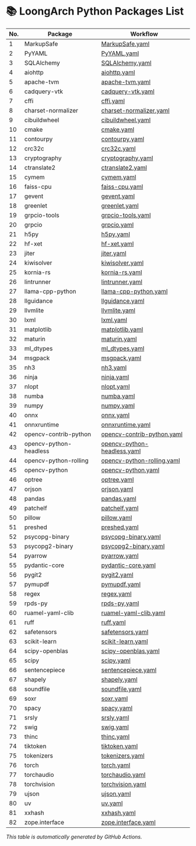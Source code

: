 # 📚 LoongArch Python Packages List

| No. | Package | Workflow |
|-----|---------|---------|
| 1 | MarkupSafe | [MarkupSafe.yaml](https://github.com/Loongson-Cloud-Community/pypi/blob/main/.github/workflows/MarkupSafe.yaml) |
| 2 | PyYAML | [PyYAML.yaml](https://github.com/Loongson-Cloud-Community/pypi/blob/main/.github/workflows/PyYAML.yaml) |
| 3 | SQLAlchemy | [SQLAlchemy.yaml](https://github.com/Loongson-Cloud-Community/pypi/blob/main/.github/workflows/SQLAlchemy.yaml) |
| 4 | aiohttp | [aiohttp.yaml](https://github.com/Loongson-Cloud-Community/pypi/blob/main/.github/workflows/aiohttp.yaml) |
| 5 | apache-tvm | [apache-tvm.yaml](https://github.com/Loongson-Cloud-Community/pypi/blob/main/.github/workflows/apache-tvm.yaml) |
| 6 | cadquery-vtk | [cadquery-vtk.yaml](https://github.com/Loongson-Cloud-Community/pypi/blob/main/.github/workflows/cadquery-vtk.yaml) |
| 7 | cffi | [cffi.yaml](https://github.com/Loongson-Cloud-Community/pypi/blob/main/.github/workflows/cffi.yaml) |
| 8 | charset-normalizer | [charset-normalizer.yaml](https://github.com/Loongson-Cloud-Community/pypi/blob/main/.github/workflows/charset-normalizer.yaml) |
| 9 | cibuildwheel | [cibuildwheel.yaml](https://github.com/Loongson-Cloud-Community/pypi/blob/main/.github/workflows/cibuildwheel.yaml) |
| 10 | cmake | [cmake.yaml](https://github.com/Loongson-Cloud-Community/pypi/blob/main/.github/workflows/cmake.yaml) |
| 11 | contourpy | [contourpy.yaml](https://github.com/Loongson-Cloud-Community/pypi/blob/main/.github/workflows/contourpy.yaml) |
| 12 | crc32c | [crc32c.yaml](https://github.com/Loongson-Cloud-Community/pypi/blob/main/.github/workflows/crc32c.yaml) |
| 13 | cryptography | [cryptography.yaml](https://github.com/Loongson-Cloud-Community/pypi/blob/main/.github/workflows/cryptography.yaml) |
| 14 | ctranslate2 | [ctranslate2.yaml](https://github.com/Loongson-Cloud-Community/pypi/blob/main/.github/workflows/ctranslate2.yaml) |
| 15 | cymem | [cymem.yaml](https://github.com/Loongson-Cloud-Community/pypi/blob/main/.github/workflows/cymem.yaml) |
| 16 | faiss-cpu | [faiss-cpu.yaml](https://github.com/Loongson-Cloud-Community/pypi/blob/main/.github/workflows/faiss-cpu.yaml) |
| 17 | gevent | [gevent.yaml](https://github.com/Loongson-Cloud-Community/pypi/blob/main/.github/workflows/gevent.yaml) |
| 18 | greenlet | [greenlet.yaml](https://github.com/Loongson-Cloud-Community/pypi/blob/main/.github/workflows/greenlet.yaml) |
| 19 | grpcio-tools | [grpcio-tools.yaml](https://github.com/Loongson-Cloud-Community/pypi/blob/main/.github/workflows/grpcio-tools.yaml) |
| 20 | grpcio | [grpcio.yaml](https://github.com/Loongson-Cloud-Community/pypi/blob/main/.github/workflows/grpcio.yaml) |
| 21 | h5py | [h5py.yaml](https://github.com/Loongson-Cloud-Community/pypi/blob/main/.github/workflows/h5py.yaml) |
| 22 | hf-xet | [hf-xet.yaml](https://github.com/Loongson-Cloud-Community/pypi/blob/main/.github/workflows/hf-xet.yaml) |
| 23 | jiter | [jiter.yaml](https://github.com/Loongson-Cloud-Community/pypi/blob/main/.github/workflows/jiter.yaml) |
| 24 | kiwisolver | [kiwisolver.yaml](https://github.com/Loongson-Cloud-Community/pypi/blob/main/.github/workflows/kiwisolver.yaml) |
| 25 | kornia-rs | [kornia-rs.yaml](https://github.com/Loongson-Cloud-Community/pypi/blob/main/.github/workflows/kornia-rs.yaml) |
| 26 | lintrunner | [lintrunner.yaml](https://github.com/Loongson-Cloud-Community/pypi/blob/main/.github/workflows/lintrunner.yaml) |
| 27 | llama-cpp-python | [llama-cpp-python.yaml](https://github.com/Loongson-Cloud-Community/pypi/blob/main/.github/workflows/llama-cpp-python.yaml) |
| 28 | llguidance | [llguidance.yaml](https://github.com/Loongson-Cloud-Community/pypi/blob/main/.github/workflows/llguidance.yaml) |
| 29 | llvmlite | [llvmlite.yaml](https://github.com/Loongson-Cloud-Community/pypi/blob/main/.github/workflows/llvmlite.yaml) |
| 30 | lxml | [lxml.yaml](https://github.com/Loongson-Cloud-Community/pypi/blob/main/.github/workflows/lxml.yaml) |
| 31 | matplotlib | [matplotlib.yaml](https://github.com/Loongson-Cloud-Community/pypi/blob/main/.github/workflows/matplotlib.yaml) |
| 32 | maturin | [maturin.yaml](https://github.com/Loongson-Cloud-Community/pypi/blob/main/.github/workflows/maturin.yaml) |
| 33 | ml_dtypes | [ml_dtypes.yaml](https://github.com/Loongson-Cloud-Community/pypi/blob/main/.github/workflows/ml_dtypes.yaml) |
| 34 | msgpack | [msgpack.yaml](https://github.com/Loongson-Cloud-Community/pypi/blob/main/.github/workflows/msgpack.yaml) |
| 35 | nh3 | [nh3.yaml](https://github.com/Loongson-Cloud-Community/pypi/blob/main/.github/workflows/nh3.yaml) |
| 36 | ninja | [ninja.yaml](https://github.com/Loongson-Cloud-Community/pypi/blob/main/.github/workflows/ninja.yaml) |
| 37 | nlopt | [nlopt.yaml](https://github.com/Loongson-Cloud-Community/pypi/blob/main/.github/workflows/nlopt.yaml) |
| 38 | numba | [numba.yaml](https://github.com/Loongson-Cloud-Community/pypi/blob/main/.github/workflows/numba.yaml) |
| 39 | numpy | [numpy.yaml](https://github.com/Loongson-Cloud-Community/pypi/blob/main/.github/workflows/numpy.yaml) |
| 40 | onnx | [onnx.yaml](https://github.com/Loongson-Cloud-Community/pypi/blob/main/.github/workflows/onnx.yaml) |
| 41 | onnxruntime | [onnxruntime.yaml](https://github.com/Loongson-Cloud-Community/pypi/blob/main/.github/workflows/onnxruntime.yaml) |
| 42 | opencv-contrib-python | [opencv-contrib-python.yaml](https://github.com/Loongson-Cloud-Community/pypi/blob/main/.github/workflows/opencv-contrib-python.yaml) |
| 43 | opencv-python-headless | [opencv-python-headless.yaml](https://github.com/Loongson-Cloud-Community/pypi/blob/main/.github/workflows/opencv-python-headless.yaml) |
| 44 | opencv-python-rolling | [opencv-python-rolling.yaml](https://github.com/Loongson-Cloud-Community/pypi/blob/main/.github/workflows/opencv-python-rolling.yaml) |
| 45 | opencv-python | [opencv-python.yaml](https://github.com/Loongson-Cloud-Community/pypi/blob/main/.github/workflows/opencv-python.yaml) |
| 46 | optree | [optree.yaml](https://github.com/Loongson-Cloud-Community/pypi/blob/main/.github/workflows/optree.yaml) |
| 47 | orjson | [orjson.yaml](https://github.com/Loongson-Cloud-Community/pypi/blob/main/.github/workflows/orjson.yaml) |
| 48 | pandas | [pandas.yaml](https://github.com/Loongson-Cloud-Community/pypi/blob/main/.github/workflows/pandas.yaml) |
| 49 | patchelf | [patchelf.yaml](https://github.com/Loongson-Cloud-Community/pypi/blob/main/.github/workflows/patchelf.yaml) |
| 50 | pillow | [pillow.yaml](https://github.com/Loongson-Cloud-Community/pypi/blob/main/.github/workflows/pillow.yaml) |
| 51 | preshed | [preshed.yaml](https://github.com/Loongson-Cloud-Community/pypi/blob/main/.github/workflows/preshed.yaml) |
| 52 | psycopg-binary | [psycopg-binary.yaml](https://github.com/Loongson-Cloud-Community/pypi/blob/main/.github/workflows/psycopg-binary.yaml) |
| 53 | psycopg2-binary | [psycopg2-binary.yaml](https://github.com/Loongson-Cloud-Community/pypi/blob/main/.github/workflows/psycopg2-binary.yaml) |
| 54 | pyarrow | [pyarrow.yaml](https://github.com/Loongson-Cloud-Community/pypi/blob/main/.github/workflows/pyarrow.yaml) |
| 55 | pydantic-core | [pydantic-core.yaml](https://github.com/Loongson-Cloud-Community/pypi/blob/main/.github/workflows/pydantic-core.yaml) |
| 56 | pygit2 | [pygit2.yaml](https://github.com/Loongson-Cloud-Community/pypi/blob/main/.github/workflows/pygit2.yaml) |
| 57 | pymupdf | [pymupdf.yaml](https://github.com/Loongson-Cloud-Community/pypi/blob/main/.github/workflows/pymupdf.yaml) |
| 58 | regex | [regex.yaml](https://github.com/Loongson-Cloud-Community/pypi/blob/main/.github/workflows/regex.yaml) |
| 59 | rpds-py | [rpds-py.yaml](https://github.com/Loongson-Cloud-Community/pypi/blob/main/.github/workflows/rpds-py.yaml) |
| 60 | ruamel-yaml-clib | [ruamel-yaml-clib.yaml](https://github.com/Loongson-Cloud-Community/pypi/blob/main/.github/workflows/ruamel-yaml-clib.yaml) |
| 61 | ruff | [ruff.yaml](https://github.com/Loongson-Cloud-Community/pypi/blob/main/.github/workflows/ruff.yaml) |
| 62 | safetensors | [safetensors.yaml](https://github.com/Loongson-Cloud-Community/pypi/blob/main/.github/workflows/safetensors.yaml) |
| 63 | scikit-learn | [scikit-learn.yaml](https://github.com/Loongson-Cloud-Community/pypi/blob/main/.github/workflows/scikit-learn.yaml) |
| 64 | scipy-openblas | [scipy-openblas.yaml](https://github.com/Loongson-Cloud-Community/pypi/blob/main/.github/workflows/scipy-openblas.yaml) |
| 65 | scipy | [scipy.yaml](https://github.com/Loongson-Cloud-Community/pypi/blob/main/.github/workflows/scipy.yaml) |
| 66 | sentencepiece | [sentencepiece.yaml](https://github.com/Loongson-Cloud-Community/pypi/blob/main/.github/workflows/sentencepiece.yaml) |
| 67 | shapely | [shapely.yaml](https://github.com/Loongson-Cloud-Community/pypi/blob/main/.github/workflows/shapely.yaml) |
| 68 | soundfile | [soundfile.yaml](https://github.com/Loongson-Cloud-Community/pypi/blob/main/.github/workflows/soundfile.yaml) |
| 69 | soxr | [soxr.yaml](https://github.com/Loongson-Cloud-Community/pypi/blob/main/.github/workflows/soxr.yaml) |
| 70 | spacy | [spacy.yaml](https://github.com/Loongson-Cloud-Community/pypi/blob/main/.github/workflows/spacy.yaml) |
| 71 | srsly | [srsly.yaml](https://github.com/Loongson-Cloud-Community/pypi/blob/main/.github/workflows/srsly.yaml) |
| 72 | swig | [swig.yaml](https://github.com/Loongson-Cloud-Community/pypi/blob/main/.github/workflows/swig.yaml) |
| 73 | thinc | [thinc.yaml](https://github.com/Loongson-Cloud-Community/pypi/blob/main/.github/workflows/thinc.yaml) |
| 74 | tiktoken | [tiktoken.yaml](https://github.com/Loongson-Cloud-Community/pypi/blob/main/.github/workflows/tiktoken.yaml) |
| 75 | tokenizers | [tokenizers.yaml](https://github.com/Loongson-Cloud-Community/pypi/blob/main/.github/workflows/tokenizers.yaml) |
| 76 | torch | [torch.yaml](https://github.com/Loongson-Cloud-Community/pypi/blob/main/.github/workflows/torch.yaml) |
| 77 | torchaudio | [torchaudio.yaml](https://github.com/Loongson-Cloud-Community/pypi/blob/main/.github/workflows/torchaudio.yaml) |
| 78 | torchvision | [torchvision.yaml](https://github.com/Loongson-Cloud-Community/pypi/blob/main/.github/workflows/torchvision.yaml) |
| 79 | ujson | [ujson.yaml](https://github.com/Loongson-Cloud-Community/pypi/blob/main/.github/workflows/ujson.yaml) |
| 80 | uv | [uv.yaml](https://github.com/Loongson-Cloud-Community/pypi/blob/main/.github/workflows/uv.yaml) |
| 81 | xxhash | [xxhash.yaml](https://github.com/Loongson-Cloud-Community/pypi/blob/main/.github/workflows/xxhash.yaml) |
| 82 | zope.interface | [zope.interface.yaml](https://github.com/Loongson-Cloud-Community/pypi/blob/main/.github/workflows/zope.interface.yaml) |

_This table is automatically generated by GitHub Actions._
